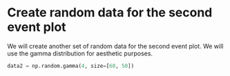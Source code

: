# Create random data for the second event plot

We will create another set of random data for the second event plot. We will use the gamma distribution for aesthetic purposes.

```python
data2 = np.random.gamma(4, size=[60, 50])
```
